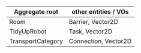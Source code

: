 |Aggregate root | other entities / VOs |
|---|---|
| Room | Barrier, Vector2D |
|TidyUpRobot| Task, Vector2D|
|TransportCategory|Connection, Vector2D|

